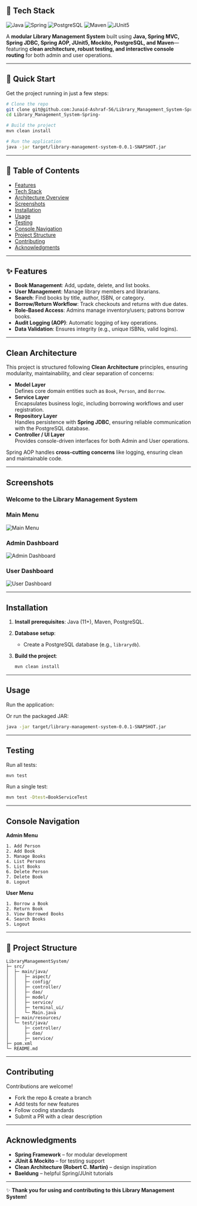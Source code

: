 ## 🚀 Tech Stack

![Java](https://img.shields.io/badge/Java-11%2B-blue?logo=openjdk)
![Spring](https://img.shields.io/badge/Spring-MVC%20%7C%20JDBC%20%7C%20AOP-brightgreen?logo=spring)
![PostgreSQL](https://img.shields.io/badge/Database-PostgreSQL-blue?logo=postgresql)
![Maven](https://img.shields.io/badge/Build-Maven-orange?logo=apachemaven)
![JUnit5](https://img.shields.io/badge/Tested%20With-JUnit5%20%26%20Mockito-yellow?logo=java)


A **modular Library Management System** built using **Java, Spring MVC, Spring JDBC, Spring AOP, JUnit5, Mockito, PostgreSQL, and Maven**—featuring **clean architecture, robust testing, and interactive console routing** for both admin and user operations.  

---

## 🚀 Quick Start  

Get the project running in just a few steps:  

```bash
# Clone the repo
git clone git@github.com:Junaid-Ashraf-56/Library_Management_System-Spring-.git
cd Library_Management_System-Spring-

# Build the project
mvn clean install

# Run the application
java -jar target/library-management-system-0.0.1-SNAPSHOT.jar
````

---

## 📖 Table of Contents

* [Features](#features)
* [Tech Stack](#tech-stack)
* [Architecture Overview](#architecture-overview)
* [Screenshots](#screenshots)
* [Installation](#installation)
* [Usage](#usage)
* [Testing](#testing)
* [Console Navigation](#console-navigation)
* [Project Structure](#project-structure)
* [Contributing](#contributing)
* [Acknowledgments](#acknowledgments)

---

## ✨ Features

* **Book Management**: Add, update, delete, and list books.
* **User Management**: Manage library members and librarians.
* **Search**: Find books by title, author, ISBN, or category.
* **Borrow/Return Workflow**: Track checkouts and returns with due dates.
* **Role-Based Access**: Admins manage inventory/users; patrons borrow books.
* **Audit Logging (AOP)**: Automatic logging of key operations.
* **Data Validation**: Ensures integrity (e.g., unique ISBNs, valid logins).

---

##  Clean Architecture
This project is structured following **Clean Architecture** principles, ensuring modularity, maintainability, and clear separation of concerns:
- **Model Layer**  
  Defines core domain entities such as `Book`, `Person`, and `Borrow`.
- **Service Layer**  
  Encapsulates business logic, including borrowing workflows and user registration.
- **Repository Layer**  
  Handles persistence with **Spring JDBC**, ensuring reliable communication with the PostgreSQL database.
- **Controller / UI Layer**  
  Provides console-driven interfaces for both Admin and User operations.


Spring AOP handles **cross-cutting concerns** like logging, ensuring clean and maintainable code.

---

## Screenshots
### Welcome to the Library Management System ###
### Main Menu  
![Main Menu](src/images/main.png)  

### Admin Dashboard  
![Admin Dashboard](src/images/admin.png)  

### User Dashboard  
![User Dashboard](src/images/user.png)  

---

## Installation

1. **Install prerequisites**: Java (11+), Maven, PostgreSQL.
2. **Database setup**:

   * Create a PostgreSQL database (e.g., `librarydb`).
3. **Build the project**:

   ```bash
   mvn clean install
   ```
---

## Usage

Run the application:

Or run the packaged JAR:

```bash
java -jar target/library-management-system-0.0.1-SNAPSHOT.jar
```

---

## Testing

Run all tests:

```bash
mvn test
```

Run a single test:

```bash
mvn test -Dtest=BookServiceTest
```

---

## Console Navigation

**Admin Menu**

```
1. Add Person  
2. Add Book 
3. Manage Books 
4. List Persons
5. List Books
6. Delete Person
7. Delete Book
8. Logout
```

**User Menu**

```
1. Borrow a Book
2. Return Book
3. View Borrowed Books
4. Search Books
5. Logout
```

---

## 📂 Project Structure

```
LibraryManagementSystem/
├─ src/
│  ├─ main/java/
│  │   ├─ aspect/
│  │   ├─ config/
│  │   ├─ controller/
│  │   ├─ dao/
│  │   ├─ model/
│  │   ├─ service/
│  │   ├─ terminal_ui/
│  │   └─ Main.java
│  ├─ main/resources/
│  └─ test/java/
│      ├─ controller/
│      ├─ dao/
│      ├─ service/
├─ pom.xml
└─ README.md
```

---

## Contributing

Contributions are welcome!

* Fork the repo & create a branch
* Add tests for new features
* Follow coding standards
* Submit a PR with a clear description

---

## Acknowledgments

* **Spring Framework** – for modular development
* **JUnit & Mockito** – for testing support
* **Clean Architecture (Robert C. Martin)** – design inspiration
* **Baeldung** – helpful Spring/JUnit tutorials

---
✨ **Thank you for using and contributing to this Library Management System!**
